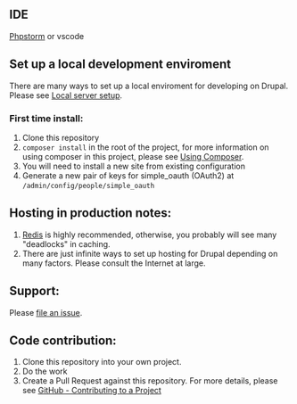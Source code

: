 ## IDE
[Phpstorm](https://www.drupal.org/docs/develop/development-tools/configuring-phpstorm) or vscode

## Set up a local development enviroment
There are many ways to set up a local enviroment for developing on Drupal. Please see [Local server setup](https://www.drupal.org/docs/official_docs/en/_local_development_guide.html).

### First time install:
1. Clone this repository
1. `composer install` in the root of the project, for more information on using composer in this project, please see [Using Composer](https://www.drupal.org/docs/develop/using-composer).
1. You will need to install a new site from existing configuration
1. Generate a new pair of keys for simple_oauth (OAuth2) at `/admin/config/people/simple_oauth`

## Hosting in production notes:
1. [Redis](https://redis.io/) is highly recommended, otherwise, you probably will see many "deadlocks" in caching.
2. There are just infinite ways to set up hosting for Drupal depending on many factors. Please consult the Internet at large.


## Support:
Please [file an issue](https://github.com/certaintls/certaintls.backend/issues).

## Code contribution:

1. Clone this repository into your own project.
2. Do the work
3. Create a Pull Request against this repository. For more details, please see [GitHub - Contributing to a Project](https://git-scm.com/book/en/v2/GitHub-Contributing-to-a-Project)

